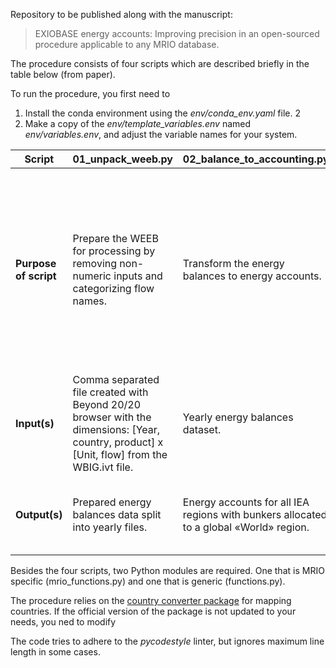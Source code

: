 Repository to be published along with the manuscript:
>EXIOBASE energy accounts: Improving precision in an open-sourced procedure applicable to any MRIO database.

The procedure consists of four scripts which are described briefly in the table below (from paper).

To run the procedure, you first need to
1. Install the conda environment using the  *env/conda_env.yaml* file. 2
2. Make a copy of the *env/template_variables.env* named *env/variables.env*, and adjust the variable names for your system.

| Script | 01_unpack_weeb.py | 02_balance_to_accounting.py | 03_disaggregate_and_adjust.py| 04_build_accounts.py|
| --- | --- | --- | --- | --- |
| **Purpose of script** | Prepare the WEEB for processing by removing non-numeric inputs and categorizing flow names. | Transform the energy balances to energy accounts. | Disaggregates the energy accounts from 156 countries and 35 regional aggregates to 208 UN regions. Energy accounts are transformed from territorial to residential principle using transport models for international aviation and marine flows, as well as road transport within the EU. | Creates proxies for how the IEA energy accounts should be allocated to MRIO industries by first creating proxies using monetary supply-use tables as well as other auxiliary data. <br> Energy is then allocated using these proxies and masks are applied to create the «net energy use» and «emission relevant energy» accounts. |
| **Input(s)**| Comma separated file created with Beyond 20/20 browser with the dimensions: [Year, country, product] x [Unit, flow] from the WBIG.ivt file. | Yearly energy balances dataset.| • Yearly energy accounts<br>• UN GDP data<br>• Adjustment factors| • Residential principle energy accounts<br>• Masks and concordances<br> • Monetary use and supply tables 
| **Output(s)**| Prepared energy balances data split into yearly files. | Energy accounts for all IEA regions with bunkers allocated to a global «World» region. | Disaggregated and adjusted energy accounts following the residential principle. | Net energy use & emission relevant energy use account at IEA product, IEA flow, and UN region level resolution.|

Besides the four scripts, two Python modules are required. One that is MRIO specific (mrio_functions.py) and one that is generic (functions.py).

The procedure relies on the [country converter package](https://pypi.org/project/country-converter/) for mapping countries. If the official version of the package is not updated to your needs, you ned to modify 

The code tries to adhere to the *pycodestyle* linter, but ignores maximum line length in some cases.
